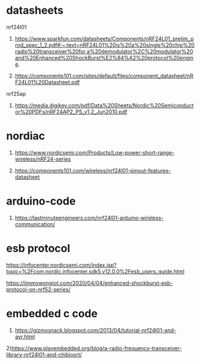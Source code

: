 # datasheets
nrf24l01
1) https://www.sparkfun.com/datasheets/Components/nRF24L01_prelim_prod_spec_1_2.pdf#:~:text=nRF24L01%20is%20a%20single%20chip%20radio%20transceiver%20for,a%20demodulator%2C%20modulator%20and%20Enhanced%20ShockBurst%E2%84%A2%20protocol%20engine.

2) https://components101.com/sites/default/files/component_datasheet/nRF24L01%20Datasheet.pdf

nrf25ap
1) https://media.digikey.com/pdf/Data%20Sheets/Nordic%20Semiconductor%20PDFs/nRF24AP2_PS_v1.2_Jun2010.pdf

# nordiac 
1) https://www.nordicsemi.com/Products/Low-power-short-range-wireless/nRF24-series

2) https://components101.com/wireless/nrf24l01-pinout-features-datasheet

# arduino-code

1) https://lastminuteengineers.com/nrf24l01-arduino-wireless-communication/



# esb protocol 

https://infocenter.nordicsemi.com/index.jsp?topic=%2Fcom.nordic.infocenter.sdk5.v12.0.0%2Fesb_users_guide.html

https://jimmywongiot.com/2020/04/04/enhanced-shockburst-esb-protocol-on-nrf52-series/

# embedded c code
1) https://gizmosnack.blogspot.com/2013/04/tutorial-nrf24l01-and-avr.html

2)https://www.playembedded.org/blog/a-radio-frequency-transceiver-library-nrf24l01-and-chibiosrt/

